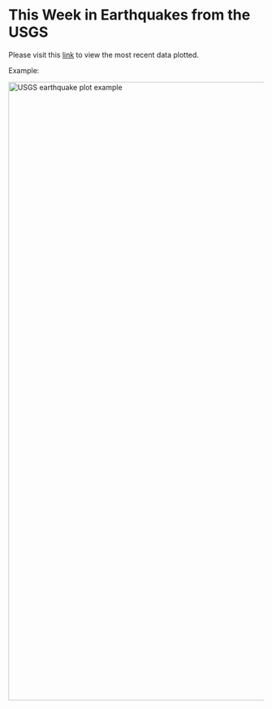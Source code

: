 # This Week in Earthquakes from the USGS

Please visit this [link](https://justineichelberger.github.io/USGSEarthquakesThisWeek/) to view the most recent data plotted.

Example:

<img width="1217" alt="USGS earthquake plot example" src="https://user-images.githubusercontent.com/79673051/137613985-428a47fa-9f32-4ff1-a974-7035efa9feb3.png">
